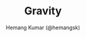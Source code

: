 ---
title: "Gravity"
github: https://github.com/hemangsk/Gravity
demo: http://hemangsk.github.io/Gravity
author: Hemang Kumar (@hemangsk)
draft: true
ssg:
  - Jekyll
cms:
  - No Cms
---
